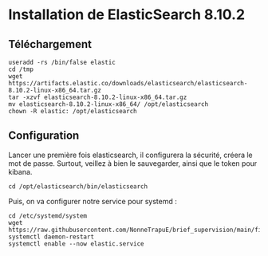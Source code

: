 # Installation de ElasticSearch 8.10.2

## Téléchargement
```
useradd -rs /bin/false elastic
cd /tmp
wget https://artifacts.elastic.co/downloads/elasticsearch/elasticsearch-8.10.2-linux-x86_64.tar.gz
tar -xzvf elasticsearch-8.10.2-linux-x86_64.tar.gz
mv elasticsearch-8.10.2-linux-x86_64/ /opt/elasticsearch
chown -R elastic: /opt/elasticsearch 
```

## Configuration

Lancer une première fois elasticsearch, il configurera la sécurité, créera le mot de passe. Surtout, veillez à bien le sauvegarder, ainsi que le token pour kibana.

```
cd /opt/elasticsearch/bin/elasticsearch
```

Puis, on va configurer notre service pour systemd :

```
cd /etc/systemd/system
wget https://raw.githubusercontent.com/NonneTrapuE/brief_supervision/main/files/ELK/elastic.service
systemctl daemon-restart
systemctl enable --now elastic.service
```

